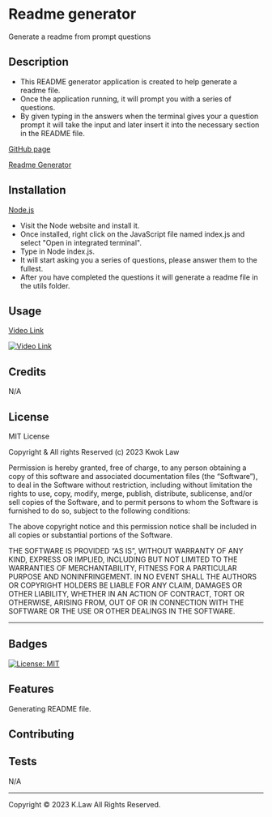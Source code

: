 # Readme generator

Generate a readme from prompt questions

## Description

- This README generator application is created to help generate a readme file.
- Once the application running, it will prompt you with a series of questions.
- By given typing in the answers when the terminal gives your a question prompt it will take the input and later insert it into the necessary section in the README file.

[GitHub page](https://github.com/Digita1Panda/readme-generator)

[Readme Generator](https://digita1panda.github.io/readme-generator/)

## Installation

[Node.js](https://nodejs.org/en)

- Visit the Node website and install it.
- Once installed, right click on the JavaScript file named index.js and select "Open in integrated terminal".
- Type in Node index.js.
- It will start asking you a series of questions, please answer them to the fullest.
- After you have completed the questions it will generate a readme file in the utils folder.

## Usage

[Video Link](https://drive.google.com/file/d/1o86OEtOIONfdcX9zGbOGo0IZkSpbSowq/view)

[![Video Link](https://lh3.googleusercontent.com/u/0/drive-viewer/AEYmBYTrdFlG0xYZXGiLLRmiHREsOXfBNkzkYKCGW4Ybva7Oc5XZy6OlUpSnp1LbiHRYrClqbT_H3XB1ovTufzR04X08LxHaHw=w1920-h1080-k-pd)](https://drive.google.com/file/d/1o86OEtOIONfdcX9zGbOGo0IZkSpbSowq/view)

## Credits

N/A

## License

MIT License

Copyright & All rights Reserved (c) 2023 Kwok Law

Permission is hereby granted, free of charge, to any person obtaining a copy of this software and associated documentation files (the “Software”), to deal in the Software without restriction, including without limitation the rights to use, copy, modify, merge, publish, distribute, sublicense, and/or sell copies of the Software, and to permit persons to whom the Software is furnished to do so, subject to the following conditions:

The above copyright notice and this permission notice shall be included in all copies or substantial portions of the Software.

THE SOFTWARE IS PROVIDED “AS IS”, WITHOUT WARRANTY OF ANY KIND, EXPRESS OR IMPLIED, INCLUDING BUT NOT LIMITED TO THE WARRANTIES OF MERCHANTABILITY, FITNESS FOR A PARTICULAR PURPOSE AND NONINFRINGEMENT. IN NO EVENT SHALL THE AUTHORS OR COPYRIGHT HOLDERS BE LIABLE FOR ANY CLAIM, DAMAGES OR OTHER LIABILITY, WHETHER IN AN ACTION OF CONTRACT, TORT OR OTHERWISE, ARISING FROM, OUT OF OR IN CONNECTION WITH THE SOFTWARE OR THE USE OR OTHER DEALINGS IN THE SOFTWARE.

---

## Badges

[![License: MIT](https://img.shields.io/badge/License-MIT-yellow.svg)](https://opensource.org/licenses/MIT)

## Features

Generating README file.

## Contributing

## Tests

N/A

---

Copyright © 2023 K.Law All Rights Reserved.

